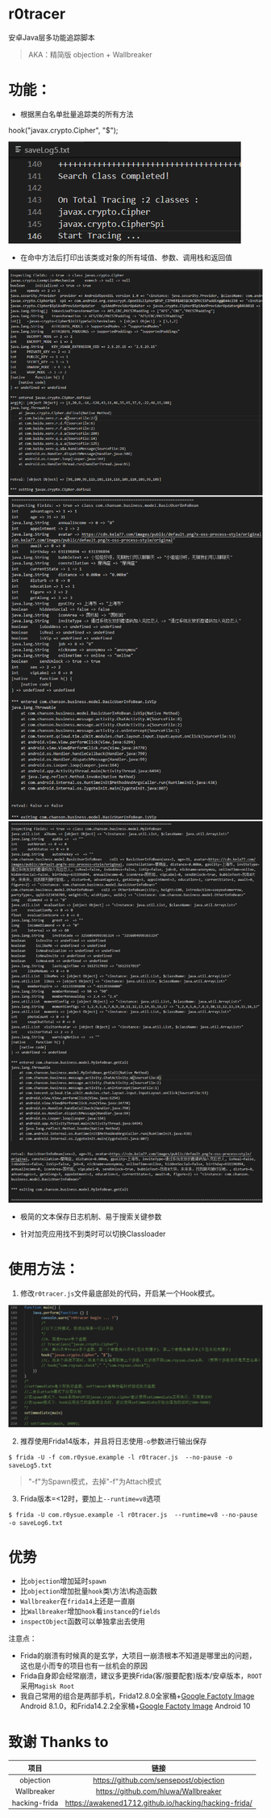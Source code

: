 # r0tracer

安卓Java层多功能追踪脚本

> AKA：精简版 objection + Wallbreaker


# 功能：

- 根据黑白名单批量追踪类的所有方法

hook("javax.crypto.Cipher", "$");

![](pic/02.png)

- 在命中方法后打印出该类或对象的所有域值、参数、调用栈和返回值

![](pic/03.png)
![](pic/04.png)
![](pic/05.png)

- 极简的文本保存日志机制、易于搜索关键参数

- 针对加壳应用找不到类时可以切换Classloader

# 使用方法：

1. 修改`r0tracer.js`文件最底部处的代码，开启某一个Hook模式。

![](pic/01.png)

2. 推荐使用Frida14版本，并且将日志使用`-o`参数进行输出保存

```
$ frida -U -f com.r0ysue.example -l r0tracer.js  --no-pause -o saveLog5.txt
```

> "-f"为Spawn模式，去掉"-f"为Attach模式

3. Frida版本=<12时，要加上`--runtime=v8`选项

```
$ frida -U com.r0ysue.example -l r0tracer.js  --runtime=v8 --no-pause -o saveLog6.txt
```

# 优势

- 比`objection`增加延时`spawn`
- 比`objection`增加批量`hook`类\方法\构造函数
- `Wallbreaker`在`frida14`上还是一直崩
- 比`Wallbreaker`增加`hook`看`instance`的`fields`
- `inspectObject`函数可以单独拿出去使用

注意点：

- Frida的崩溃有时候真的是玄学，大项目一崩溃根本不知道是哪里出的问题，这也是小而专的项目也有一丝机会的原因
- Frida自身即会经常崩溃，建议多更换Frida(客/服要配套)版本/安卓版本，`ROOT`采用`Magisk Root`
- 我自己常用的组合是两部手机，Frida12.8.0全家桶+[Google Factoty Image](https://developers.google.com/android/images) Android 8.1.0，和Frida14.2.2全家桶+[Google Factoty Image](https://developers.google.com/android/images) Android 10 

# 致谢 Thanks to

|项目|链接|
|:-:|:-:|
|objection|https://github.com/sensepost/objection|
|Wallbreaker|https://github.com/hluwa/Wallbreaker|
|hacking-frida|https://awakened1712.github.io/hacking/hacking-frida/|

